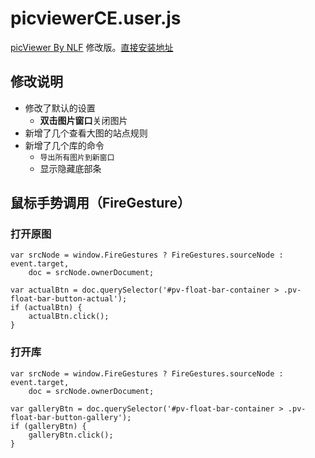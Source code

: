 picviewerCE.user.js
===================

[picViewer By NLF](http://userscripts.org/scripts/show/105741) 修改版。[直接安装地址](https://github.com/ywzhaiqi/userscript/blob/master/picviewerCE/picviewerCE.user.js)

## 修改说明

- 修改了默认的设置
    - **双击图片窗口**关闭图片
- 新增了几个查看大图的站点规则
- 新增了几个库的命令
    - `导出所有图片到新窗口`
    - 显示隐藏底部条

## 鼠标手势调用（FireGesture）

### 打开原图

    var srcNode = window.FireGestures ? FireGestures.sourceNode : event.target,
        doc = srcNode.ownerDocument;

    var actualBtn = doc.querySelector('#pv-float-bar-container > .pv-float-bar-button-actual');
    if (actualBtn) {
        actualBtn.click();
    }

### 打开库

    var srcNode = window.FireGestures ? FireGestures.sourceNode : event.target,
        doc = srcNode.ownerDocument;

    var galleryBtn = doc.querySelector('#pv-float-bar-container > .pv-float-bar-button-gallery');
    if (galleryBtn) {
        galleryBtn.click();
    }
